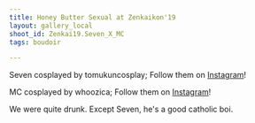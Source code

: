```yaml
---
title: Honey Butter Sexual at Zenkaikon'19
layout: gallery_local
shoot_id: Zenkai19.Seven_X_MC
tags: boudoir

---
```


Seven cosplayed by tomukuncosplay; Follow them on [Instagram](https://www.instagram.com/tomukuncosplay)!

MC cosplayed by whoozica; Follow them on [Instagram](https://www.instagram.com/whoozica)!

We were quite drunk. Except Seven, he's a good catholic boi.


